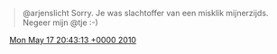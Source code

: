> @arjenslicht  Sorry\. Je was slachtoffer van een misklik mijnerzijds\. Negeer mijn @tje :\-\)

<img src="../../media/tweet.ico" width="12" /> [Mon May 17 20:43:13 +0000 2010](https://twitter.com/DromerDenker/status/14182336376)